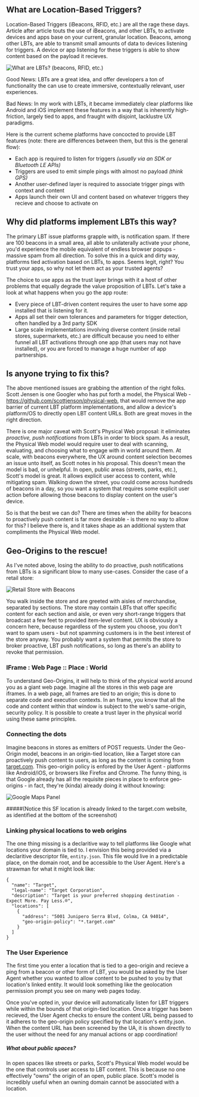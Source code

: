 ## What are Location-Based Triggers?

Location-Based Triggers (iBeacons, RFID, etc.) are all the rage these days. Article after article touts the use of iBeacons, and other LBTs, to activate devices and apps base on your current, granular location. Beacons, among other LBTs, are able to transmit small amounts of data to devices listening for triggers. A device or app listening for these triggers is able to show content based on the payload it recieves.

![What are LBTs? (beacons, RFID, etc.)](http://i.imgur.com/DO5bRrt.jpg)

Good News: LBTs are a great idea, and offer developers a ton of functionality the can use to create immersive, contextually relevant, user experiences.

Bad News: In my work with LBTs, it became immediately clear platforms like Android and iOS implement these features in a way that is inherently high-friction, largely tied to apps, and fraught with disjoint, lacklustre UX paradigms.

Here is the current scheme platforms have concocted to provide LBT features (note: there are differences between them, but this is the general flow):

* Each app is required to listen for triggers _(usually via an SDK or Bluetooth LE APIs)_
* Triggers are used to emit simple pings with almost no payload _(think GPS)_
* Another user-defined layer is required to associate trigger pings with context and content
* Apps launch their own UI and content based on whatever triggers they recieve and choose to activate on

## Why did platforms implement LBTs this way?

The primary LBT issue platforms grapple with, is notification spam. If there are 100 beacons in a small area, all able to unilaterally activate your phone, you'd experience the mobile equivalent of endless browser popups - massive spam from all direction. To solve this in a quick and dirty way, platforms tied activation based on LBTs, to apps. Seems legit, right? You trust your apps, so why not let them act as your trusted agents?

The choice to use apps as the trust layer brings with it a host of other problems that equally degrade the value proposition of LBTs. Let's take a look at what happens when you go the app route:

* Every piece of LBT-driven content requires the user to have some app installed that is listening for it.
* Apps all set their own tolerances and parameters for trigger detection, often handled by a 3rd party SDK
* Large scale implementations involving diverse content (inside retail stores, supermarkets, etc.) are difficult because you need to either funnel all LBT activations through one app (that users may not have installed), or you are forced to manage a huge number of app partnerships.

## Is anyone trying to fix this?

The above mentioned issues are grabbing the attention of the right folks. Scott Jensen is one Googler who has put forth a model, the Physical Web - https://github.com/scottjenson/physical-web, that would remove the app barrier of current LBT platform implementations, and allow a device's platform/OS to directly open LBT content URLs. Both are great moves in the right direction.

There is one major caveat with Scott's Physical Web proposal: it eliminates *proactive, push notifications* from LBTs in order to block spam. As a result, the Physical Web model would require user to deal with scanning, evaluating, and choosing what to engage with in world around them. At scale, with beacons everywhere, the UX around content selection becomes an issue unto itself, as Scott notes in his proposal. This doesn't mean the model is bad, or unhelpful. In open, public areas (streets, parks, etc.), Scott's model is great. It allows explicit user access to content, while mitigating spam. Walking down the street, you could come across hundreds of beacons in a day, so you want a system that requires some explicit user action before allowing those beacons to display content on the user's device.

So is that the best we can do? There are times when the ability for beacons to proactively push content is far more desirable - is there no way to allow for this? I believe there is, and it takes shape as an additional system that compliments the Physical Web model.

## Geo-Origins to the rescue!

As I've noted above, losing the ability to do proactive, push notifications from LBTs is a significant blow to many use-cases. Consider the case of a retail store:

![Retail Store with Beacons](http://i.imgur.com/824MOY5.png)

You walk inside the store and are greeted with aisles of merchandise, separated by sections. The store may contain LBTs that offer specific content for each section and aisle, or even very short-range triggers that broadcast a few feet to provided item-level content. UX is obviously a concern here, because regardless of the system you choose, you don't want to spam users - but not spamming customers is in the best interest of the store anyway. You probably want a system that permits the store to broker proactive, LBT push notifications, so long as there's an ability to revoke that permission.

### IFrame : Web Page :: Place : World

To understand Geo-Origins, it will help to think of the physical world around you as a giant web page. Imagine all the stores in this web page are iframes. In a web page, all frames are tied to an origin; this is done to separate code and execution contexts. In an frame, you know that all the code and content within that window is subject to the web's same-origin, security policy. It is possible to create a trust layer in the physical world using these same principles.

### Connecting the dots

Imagine beacons in stores as emitters of POST requests. Under the Geo-Origin model, beacons in an origin-tied location, like a Target store can proactively push content to users, as long as the content is coming from [target.com](http://www.target.com). This geo-origin policy is enfored by the User Agent - platforms like Android/iOS, or browsers like Firefox and Chrome. The funny thing, is that Google already has all the requisite pieces in place to enforce geo-origins - in fact, they're (kinda) already doing it without knowing:

![Google Maps Panel](http://i.imgur.com/TjZw9o3.png)

#####(Notice this SF location is already linked to the target.com website, as identified at the bottom of the screenshot)

### Linking physical locations to web origins

The one thing missing is a declaritive way to tell platforms like Google what locations your domain is tied to. I envision this being provided via a declaritive descriptor file, `entity.json`. This file would live in a predictable place, on the domain root, and be accessible to the User Agent. Here's a strawman for what it might look like:

```
{
  "name": "Target",
  "legal-name": "Target Corporation",
  "description": "Target is your preferred shopping destination - Expect More. Pay Less.®",
  "locations": [
    {
      "address": "5001 Junipero Serra Blvd, Colma, CA 94014",
      "geo-origin-policy": "*.target.com"
    }
  ]
}
```

### The User Experience

The first time you enter a location that is tied to a geo-origin and recieve a ping from a beacon or other form of LBT, you would be asked by the User Agent whether you wanted to allow content to be pushed to you by that location's linked entity. It would look something like the geolocation permission prompt you see on many web pages today.

Once you've opted in, your device will automatically listen for LBT triggers while within the bounds of that origin-tied location. Once a trigger has been recieved, the User Agent checks to ensure the content URL being passed to it adheres to the geo-origin policy specified by that location's entity.json. When the content URL has been screened by the UA, it is shown directly to the user without the need for any manual actions or app coordination!

##### What about public spaces?

In open spaces like streets or parks, Scott's Physical Web model would be the one that controls user access to LBT content. This is because no one effectively "owns" the origin of an open, public place. Scott's model is incredibly useful when an owning domain cannot be associated with a location.

